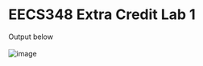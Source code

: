 # EECS348 Extra Credit Lab 1 <br>
Output below <br> <br>
![image](https://user-images.githubusercontent.com/54970772/220004379-c9610571-3b68-4b8c-aeb9-dd7d86aaa287.png)

